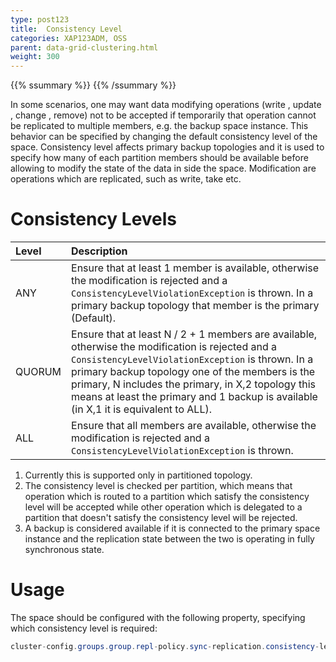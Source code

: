 ```yaml
---
type: post123
title:  Consistency Level
categories: XAP123ADM, OSS
parent: data-grid-clustering.html
weight: 300
---
```


{{% ssummary %}} {{% /ssummary %}}



In some scenarios, one may want data modifying operations (write , update , change , remove) not to be accepted if temporarily that operation cannot be replicated to multiple members, e.g. the backup space instance. This behavior can be specified by changing the default consistency level of the space. Consistency level affects primary backup topologies and it is used to specify how many of each partition members should be available before allowing to modify the state of the data in side the space. Modification are operations which are replicated, such as write, take etc.

# Consistency Levels


|Level|Description|
|:----|:----------|
|ANY|Ensure that at least 1 member is available, otherwise the modification is rejected and a `ConsistencyLevelViolationException` is thrown. In a primary backup topology that member is the primary (Default).|
|QUORUM|Ensure that at least N / 2 + 1 members are available, otherwise the modification is rejected and a `ConsistencyLevelViolationException` is thrown. In a primary backup topology one of the members is the primary, N includes the primary, in X,2 topology this means at least the primary and 1 backup is available (in X,1 it is equivalent to ALL).|
|ALL|Ensure that all members are available, otherwise the modification is rejected and a `ConsistencyLevelViolationException` is thrown.|

1. Currently this is supported only in partitioned topology.
1. The consistency level is checked per partition, which means that operation which is routed to a partition which satisfy the consistency level will be accepted while other operation which is delegated to a partition that doesn't satisfy the consistency level will be rejected.
1. A backup is considered available if it is connected to the primary space instance and the replication state between the two is operating in fully synchronous state.

# Usage

The space should be configured with the following property, specifying which consistency level is required:


```java
cluster-config.groups.group.repl-policy.sync-replication.consistency-level=<any/all/quorom>
```

